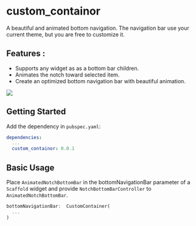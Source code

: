 # custom_containor

A beautiful and animated bottom navigation. The navigation bar use your current theme, but you are free to customize it.

## Features :
* Supports any widget as as a bottom bar children.
* Animates the notch toward selected item.
* Create an optimized bottom navigation bar with beautiful animation.

<img src="https://drive.google.com/file/d/1-DwZAZulyD6l6QuRVeDUveMARolpDq7i/view?usp=sharing" > 

## Getting Started

Add the dependency in `pubspec.yaml`:

```yaml
dependencies:
  ...
  custom_containor: 0.0.1
```
## Basic Usage

Place `AnimatedNotchBottomBar` in the bottomNavigationBar parameter of a `Scaffold` widget and provide `NotchBottomBarController` to `AnimatedNotchBottomBar`.

```dart
bottomNavigationBar:  CustomContainer(
  ...
)
```

